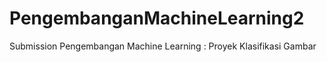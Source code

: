 # PengembanganMachineLearning2
Submission Pengembangan Machine Learning : Proyek Klasifikasi Gambar

